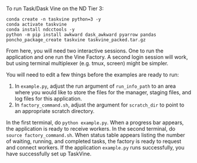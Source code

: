 To run Task/Dask Vine on the ND Tier 3:

```
conda create -n taskvine python=3 -y
conda activate taskvine
conda install ndcctools -y
python -m pip install awkward dask_awkward pyarrow pandas
poncho_package_create taskvine taskvine_packed.tar.gz
```

From here, you will need two interactive sessions. One to run the application and one run the Vine Factory. A second login session will work, but using terminal multiplexer (e.g. tmux, screen) might be simpler. 

You will need to edit a few things before the examples are ready to run:
   1. In `example.py`, adjust the run argument of `run_info_path` to an area where you would like to store the files for the manager, staging files, and log files for this application.
   2. In `factory_command.sh`, adjust the argument for `scratch_dir` to point to an appropriate scratch directory.

In the first terminal, do `python example.py`. When a progress bar appears, the application is ready to receive workers. In the second terminal, do `source factory_command.sh`. When status table appears listing the number of waiting, running, and completed tasks, the factory is ready to request and connect workers. If the application `example.py` runs successfully, you have successfully set up TaskVine.
